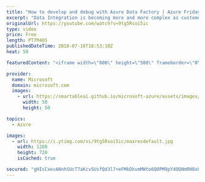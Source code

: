 ```yaml
---
title: "How to develop and debug with Azure Data Factory | Azure Friday"
excerpt: "Data Integration is becoming more and more complex as customer requirements and expectations are continuously changing. In this video, Gaurav Malhotra joins Scott Hanselman to discuss how users can now develop and debug their Extract Transform/Load (ETL) and Extract Load/Transform (ELT) workflows iteratively"
originalUrl: https://youtube.com/watch?v=9tg5Rsoi5ic
type: video
price: Free
length: PT7M40S
publishedDateTime: 2018-07-16T18:53:10Z
heat: 50

featuredContent: "<iframe width=\"800\" height=\"500\" frameborder=\"0\" src=\"https://www.youtube.com/embed/9tg5Rsoi5ic\" allow=\"accelerometer; autoplay; encrypted-media; gyroscope; picture-in-picture\" allowfullscreen></iframe>"

provider:
  name: Microsoft
  domain: microsoft.com
  images:
    - url: https://smartableai.github.io/microsoft-azure/assets/images/organizations/microsoft.com-50x50.jpg
      width: 50
      height: 50

topics:
  - Azure

images:
  - url: https://i.ytimg.com/vi/9tg5Rsoi5ic/maxresdefault.jpg
    width: 1280
    height: 720
    isCached: true

secured: "gHIsCxevANnhSUcT7aKcvSUsfQd3l7+eFMkDhvmMWto6Q0PM9pY4OQNmRH8x8y0LgWlLc/pWWhCNM+s1Z4g969QAr2WDpmBr0/5i1+fuvtEfNCs46e2QxM7yO0GuSibG5m+Q9PRwiBLhY+t04gdPraYxPKwPiW8d5ps/ymDw65prvRI0B7qvkw2ktWFLbw84TlYzW2YvOHwyyPkSemtuA23f0+cRv2CWV1/KGPOqt1V5uwJNkGp7phnNzo97X+F5vwlagrFjb+DGCE8gzvCYyjBn0BYoFXOHC3/9uUkXDf/4W75Ph6RUqeukHSjwS8daOlpqragK1NEk4E3s+h41Diqx6BNrWndu6cBaT5v7FBNlE9sQev8uo9Xgq7mfk0DhhWi9SOowY1uAUbHCMClBuVLjFSCLIIoWpdKRX/lh+zI=;3tlLTR1XTzDYhEf4dywNWw=="
---
```


